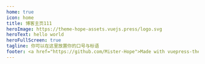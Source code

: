 ```yaml
---
home: true
icon: home
title: 博客主页111
heroImage: https://theme-hope-assets.vuejs.press/logo.svg
heroText: hello world
heroFullScreen: true
tagline: 你可以在这里放置你的口号与标语
footer: <a href="https://github.com/Mister-Hope">Made with vuepress-theme-hope</a>
---
```

